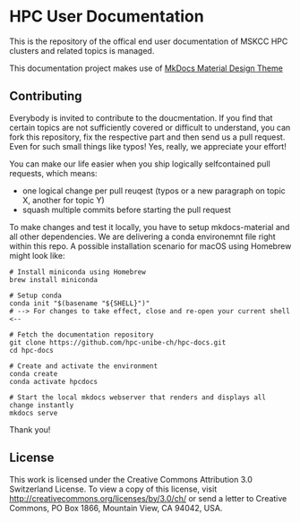 # HPC User Documentation

This is the repository of the offical end user documentation of MSKCC HPC clusters and related topics
is managed.

This documentation project makes use of [MkDocs Material Design Theme](https://squidfunk.github.io/mkdocs-material)

## Contributing

Everybody is invited to contribute to the doucmentation. If you find that certain topics
are not sufficiently covered or difficult to understand, you can fork this repository,
fix the respective part and then send us a pull request. Even for such small things like
typos! Yes, really, we appreciate your effort!

You can make our life easier when you ship logically selfcontained pull requests, which means:

  * one logical change per pull reuqest (typos or a new paragraph on topic X, another for topic Y)
  * squash multiple commits before starting the pull request

To make changes and test it locally, you have to setup mkdocs-material and all
other dependencies. We are delivering a conda environemnt file right within
this repo. A possible installation scenario for macOS using Homebrew might look
like:

```
# Install miniconda using Homebrew
brew install miniconda

# Setup conda
conda init "$(basename "${SHELL}")"
# --> For changes to take effect, close and re-open your current shell <--

# Fetch the documentation repository
git clone https://github.com/hpc-unibe-ch/hpc-docs.git
cd hpc-docs

# Create and activate the environment
conda create
conda activate hpcdocs

# Start the local mkdocs webserver that renders and displays all change instantly
mkdocs serve
```

Thank you!

## License

This work is licensed under the Creative Commons Attribution 3.0 Switzerland
License. To view a copy of this license, visit http://creativecommons.org/licenses/by/3.0/ch/
or send a letter to Creative Commons, PO Box 1866, Mountain View, CA 94042, USA.
